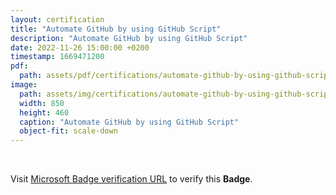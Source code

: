 ```yaml
---
layout: certification
title: "Automate GitHub by using GitHub Script"
description: "Automate GitHub by using GitHub Script"
date: 2022-11-26 15:00:00 +0200
timestamp: 1669471200
pdf:
  path: assets/pdf/certifications/automate-github-by-using-github-script.pdf
image:
  path: assets/img/certifications/automate-github-by-using-github-script.webp
  width: 850
  height: 460
  caption: "Automate GitHub by using GitHub Script"
  object-fit: scale-down
---
```


<br /> 

<p class="lead text-center">
    Visit <a href="https://learn.microsoft.com/en-us/training/achievements/learn.github.automate-github-using-github-script.badge?username=char0n">Microsoft Badge verification URL</a> to verify this <strong>Badge</strong>.
</p>
